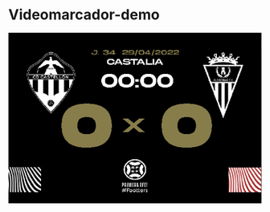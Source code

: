 # Videomarcador-demo

![alt text](https://github.com/iamximo/Videomarcador-demo/blob/main/1.png?raw=true)
